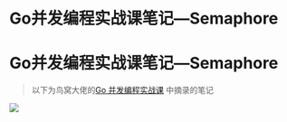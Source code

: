 # Go并发编程实战课笔记—Semaphore


# Go并发编程实战课笔记—Semaphore

> 以下为鸟窝大佬的[Go 并发编程实战课](https://time.geekbang.org/column/intro/100061801) 中摘录的笔记

![](https://img.zhengyua.cn/20210225111851.png)
